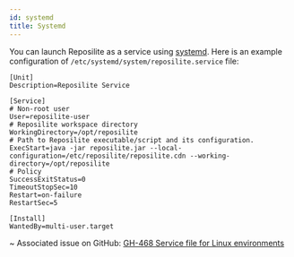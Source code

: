 ```yaml
---
id: systemd
title: Systemd
---
```


You can launch Reposilite as a service using [systemd](https://en.wikipedia.org/wiki/Systemd).
Here is an example configuration of `/etc/systemd/system/reposilite.service` file:

```json5
[Unit]
Description=Reposilite Service

[Service]
# Non-root user
User=reposilite-user
# Reposilite workspace directory
WorkingDirectory=/opt/reposilite
# Path to Reposilite executable/script and its configuration.
ExecStart=java -jar reposilite.jar --local-configuration=/etc/reposilite/reposilite.cdn --working-directory=/opt/reposilite
# Policy
SuccessExitStatus=0
TimeoutStopSec=10
Restart=on-failure
RestartSec=5

[Install]
WantedBy=multi-user.target
```

~ Associated issue on GitHub: [GH-468 Service file for Linux environments](https://github.com/dzikoysk/reposilite/issues/468)
